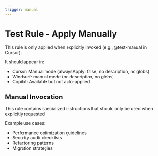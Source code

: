 ```yaml
---
trigger: manual
---
```


# Test Rule - Apply Manually

This rule is only applied when explicitly invoked (e.g., @test-manual in Cursor).

It should appear in:
- Cursor: Manual mode (alwaysApply: false, no description, no globs)
- Windsurf: manual mode (no description, no globs)
- Copilot: Available but not auto-applied

## Manual Invocation

This rule contains specialized instructions that should only be used when explicitly requested.

Example use cases:
- Performance optimization guidelines
- Security audit checklists
- Refactoring patterns
- Migration strategies

